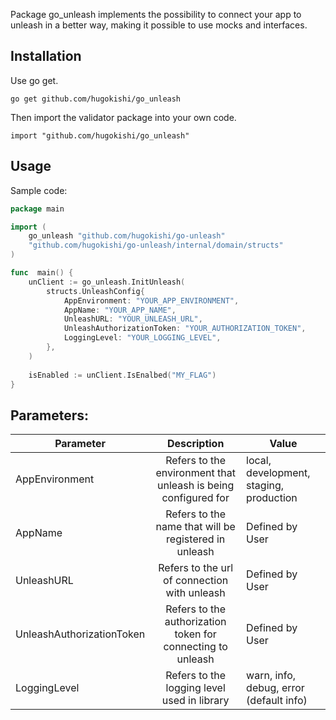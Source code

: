 Package go_unleash implements the possibility to connect your app to unleash in a better way, making it possible to use mocks and interfaces.

## Installation
Use go get.
```
go get github.com/hugokishi/go_unleash
```
Then import the validator package into your own code.
```
import "github.com/hugokishi/go_unleash"
```

## Usage
Sample code:
```go
package main

import (
	go_unleash "github.com/hugokishi/go-unleash"
	"github.com/hugokishi/go-unleash/internal/domain/structs"
)

func  main() {
	unClient := go_unleash.InitUnleash(
		structs.UnleashConfig{
			AppEnvironment: "YOUR_APP_ENVIRONMENT",
			AppName: "YOUR_APP_NAME",
			UnleashURL: "YOUR_UNLEASH_URL",
			UnleashAuthorizationToken: "YOUR_AUTHORIZATION_TOKEN",
			LoggingLevel: "YOUR_LOGGING_LEVEL",
		},
	)
	
	isEnabled := unClient.IsEnalbed("MY_FLAG")
}
```

## Parameters:
| Parameter | Description | Value |
| ------------- |:--------:| ------------- |
| AppEnvironment | Refers to the environment that unleash is being configured for  | local, development, staging, production
| AppName | Refers to the name that will be registered in unleash | Defined by User |
| UnleashURL | Refers to the url of connection with unleash | Defined by User |
| UnleashAuthorizationToken | Refers to the authorization token for connecting to unleash | Defined by User |
| LoggingLevel | Refers to the logging level used in library | warn, info, debug, error (default info) |
 
